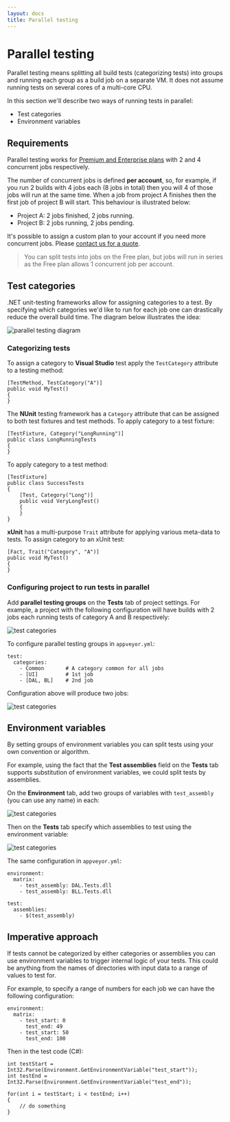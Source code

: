 ```yaml
---
layout: docs
title: Parallel testing
---
```


# Parallel testing

Parallel testing means splitting all build tests (categorizing tests) into groups and running each group as a build job on a separate VM. It does not assume running tests on several cores of a multi-core CPU.

In this section we'll describe two ways of running tests in parallel:

* Test categories
* Environment variables

## Requirements

Parallel testing works for [Premium and Enterprise plans](http://www.appveyor.com/pricing) with 2 and 4 concurrent jobs respectively.

The number of concurrent jobs is defined **per account**, so, for example, if you run 2 builds with 4 jobs each (8 jobs in total) then you will 4 of those jobs will run at the same time. When a job from project A finishes then the first job of project B will start. This behaviour is illustrated below:

* Project A: 2 jobs finished, 2 jobs running.
* Project B: 2 jobs running, 2 jobs pending.

It's possible to assign a custom plan to your account if you need more concurrent jobs. Please [contact us for a quote](mailto:team@appveyor.com).

> You can split tests into jobs on the Free plan, but jobs will run in series as the Free plan allows 1 concurrent job per account.

## Test categories

.NET unit-testing frameworks allow for assigning categories to a test. By specifying which categories we'd like to run for each job one can drastically reduce the overall build time. The diagram below illustrates the idea:

![parallel testing diagram](/content/docs/images/parallel-testing-diagram.png)

### Categorizing tests 
To assign a category to **Visual Studio** test apply the `TestCategory` attribute to a testing method:

	[TestMethod, TestCategory("A")]
	public void MyTest()
	{
	}

The **NUnit** testing framework has a `Category` attribute that can be assigned to both test fixtures and test methods. To apply category to a test fixture:

	[TestFixture, Category("LongRunning")]
	public class LongRunningTests
	{
	}

To apply category to a test method:

	[TestFixture]
	public class SuccessTests
	{
		[Test, Category("Long")]
		public void VeryLongTest()
	    {
	    }
	}

**xUnit** has a multi-purpose `Trait` attribute for applying various meta-data to tests. To assign category to an xUnit test:

	[Fact, Trait("Category", "A")]
	public void MyTest()
	{
	}

### Configuring project to run tests in parallel

Add **parallel testing groups** on the **Tests** tab of project settings. For example, a project with the following configuration will have builds with 2 jobs each running tests of category A and B respectively:

![test categories](/content/docs/images/test-categories.png)

To configure parallel testing groups in `appveyor.yml`:

	test:
	  categories:
	    - Common       # A category common for all jobs
	    - [UI]         # 1st job
	    - [DAL, BL]    # 2nd job

Configuration above will produce two jobs:

![test categories](/content/docs/images/parallel-testing-jobs.png)


## Environment variables

By setting groups of environment variables you can split tests using your own convention or algorithm. 

For example, using the fact that the **Test assemblies** field on the **Tests** tab supports substitution of environment variables, we could split tests by assemblies.

On the **Environment** tab, add two groups of variables with `test_assembly` (you can use any name) in each:

![test categories](/content/docs/images/environment-variables-groups.png)

Then on the **Tests** tab specify which assemblies to test using the environment variable:

![test categories](/content/docs/images/test-assemblies.png)

The same configuration in `appveyor.yml`:

	environment:
	  matrix:
	    - test_assembly: DAL.Tests.dll
	    - test_assembly: BLL.Tests.dll
	
	test:
	  assemblies:
	    - $(test_assembly)

## Imperative approach

If tests cannot be categorized by either categories or assemblies you can use environment variables to trigger internal logic of your tests. This could be anything from the names of directories with input data to a range of values to test for.

For example, to specify a range of numbers for each job we can have the following configuration:

	environment:
	  matrix:
	    - test_start: 0
	      test_end: 49
	    - test_start: 50
	      test_end: 100

Then in the test code (C#):

	int testStart = Int32.Parse(Environment.GetEnvironmentVariable("test_start"));
	int testEnd = Int32.Parse(Environment.GetEnvironmentVariable("test_end"));

	for(int i = testStart; i < testEnd; i++)
	{
	    // do something
	}